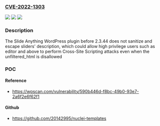 ### [CVE-2022-1303](https://cve.mitre.org/cgi-bin/cvename.cgi?name=CVE-2022-1303)
![](https://img.shields.io/static/v1?label=Product&message=Slide%20Anything%20%E2%80%93%20Responsive%20Content%20%2F%20HTML%20Slider%20and%20Carousel&color=blue)
![](https://img.shields.io/static/v1?label=Version&message=2.3.44%3C%202.3.44%20&color=brighgreen)
![](https://img.shields.io/static/v1?label=Vulnerability&message=CWE-79%20Cross-site%20Scripting%20(XSS)&color=brighgreen)

### Description

The Slide Anything WordPress plugin before 2.3.44 does not sanitize and escape sliders' description, which could allow high privilege users such as editor and above to perform Cross-Site Scripting attacks even when the unfiltered_html is disallowed

### POC

#### Reference
- https://wpscan.com/vulnerability/590b446d-f8bc-49b0-93e7-2a6f2e6f62f1

#### Github
- https://github.com/20142995/nuclei-templates

